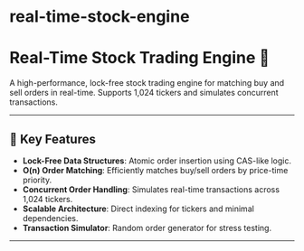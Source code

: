 # real-time-stock-engine
# Real-Time Stock Trading Engine 🚀

A high-performance, lock-free stock trading engine for matching buy and sell orders in real-time. Supports 1,024 tickers and simulates concurrent transactions.

---

## 🔑 Key Features
- **Lock-Free Data Structures**: Atomic order insertion using CAS-like logic.
- **O(n) Order Matching**: Efficiently matches buy/sell orders by price-time priority.
- **Concurrent Order Handling**: Simulates real-time transactions across 1,024 tickers.
- **Scalable Architecture**: Direct indexing for tickers and minimal dependencies.
- **Transaction Simulator**: Random order generator for stress testing.

---

